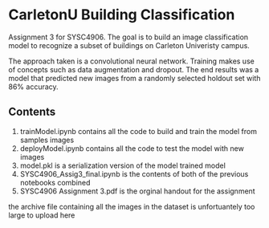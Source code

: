 # CarletonU Building Classification
Assignment 3 for SYSC4906. The goal is to build an image classification model to recognize a subset of buildings on Carleton Univeristy campus.

The approach taken is a convolutional neural network. Training makes use of concepts such as data augmentation and dropout. The end results was a model that predicted new images from a randomly selected holdout set with 86% accuracy.

## Contents
1. trainModel.ipynb contains all the code to build and train the model from samples images
2. deployModel.ipynb contains all the code to test the model with new images
3. model.pkl is a serialization version of the model trained model
4. SYSC4906_Assig3_final.ipynb is the contents of both of the previous notebooks combined
5. SYSC4906 Assignment 3.pdf is the orginal handout for the assignment

the archive file containing all the images in the dataset is unfortuantely too large to upload here

